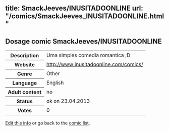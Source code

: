 title: SmackJeeves/INUSITADOONLINE
url: "/comics/SmackJeeves_INUSITADOONLINE.html"
---
Dosage comic SmackJeeves/INUSITADOONLINE
-----------------------------------------

<p id="msg"></p>
<script type="text/javascript">
if (window.location.search === '?edit_info_mail=sent_ok') {
  var elem = document.getElementById("msg");
  elem.innerHTML = 'Edited information sucessfully sent.';
  elem.className = 'ok';
}
</script>
<table class="comicinfo">
<tr>
<th>Description</th><td>Uma simples comedia romantica ;D</td>
</tr>
<tr>
<th>Website</th><td><a href="http://www.inusitadoonline.com/comics/">http://www.inusitadoonline.com/comics/</a></td>
</tr>
<tr>
<th>Genre</th><td>Other</td>
</tr>
<tr>
<th>Language</th><td>English</td>
</tr>
<tr>
<th>Adult content</th><td>no</td>
</tr>
<tr>
<th>Status</th><td>ok on 23.04.2013</td>
</tr>
<tr>
<th>Votes</th><td>0</td>
</tr>
</table>

[Edit this info](SmackJeeves_INUSITADOONLINE_edit.html) or go back to the [comic list](../comic-index.html).
